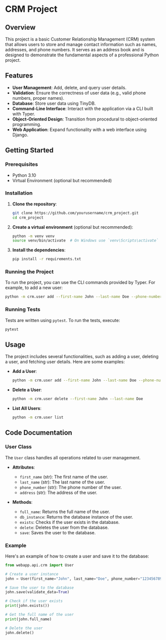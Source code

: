 # CRM Project

## Overview

This project is a basic Customer Relationship Management (CRM) system that allows users to store and manage contact information such as names, addresses, and phone numbers. It serves as an address book and is designed to demonstrate the fundamental aspects of a professional Python project.

## Features

- **User Management**: Add, delete, and query user details.
- **Validation**: Ensure the correctness of user data (e.g., valid phone numbers, proper names).
- **Database**: Store user data using TinyDB.
- **Command-Line Interface**: Interact with the application via a CLI built with Typer.
- **Object-Oriented Design**: Transition from procedural to object-oriented programming.
- **Web Application**: Expand functionality with a web interface using Django.

## Getting Started

### Prerequisites

- Python 3.10
- Virtual Environment (optional but recommended)

### Installation

1. **Clone the repository**:

    ```sh
    git clone https://github.com/yourusername/crm_project.git
    cd crm_project
    ```

2. **Create a virtual environment** (optional but recommended):

    ```sh
    python -m venv venv
    source venv/bin/activate  # On Windows use `venv\Scripts\activate`
    ```

3. **Install the dependencies**:

    ```sh
    pip install -r requirements.txt
    ```

### Running the Project

To run the project, you can use the CLI commands provided by Typer. For example, to add a new user:

```sh
python -m crm.user add --first-name John --last-name Doe --phone-number 1234567890 --address "123 Elm Street"
```

### Running Tests

Tests are written using `pytest`. To run the tests, execute:

```sh
pytest
```

## Usage

The project includes several functionalities, such as adding a user, deleting a user, and fetching user details. Here are some examples:

- **Add a User**:

    ```sh
    python -m crm.user add --first-name John --last-name Doe --phone-number 1234567890 --address "123 Elm Street"
    ```

- **Delete a User**:

    ```sh
    python -m crm.user delete --first-name John --last-name Doe
    ```

- **List All Users**:

    ```sh
    python -m crm.user list
    ```

## Code Documentation

### User Class

The `User` class handles all operations related to user management.

- **Attributes**:
    - `first_name` (str): The first name of the user.
    - `last_name` (str): The last name of the user.
    - `phone_number` (str): The phone number of the user.
    - `address` (str): The address of the user.

- **Methods**:
    - `full_name`: Returns the full name of the user.
    - `db_instance`: Returns the database instance of the user.
    - `exists`: Checks if the user exists in the database.
    - `delete`: Deletes the user from the database.
    - `save`: Saves the user to the database.

### Example

Here's an example of how to create a user and save it to the database:

```python
from webapp.api.crm import User

# Create a user instance
john = User(first_name="John", last_name="Doe", phone_number="1234567890", address="123 Elm Street")

# Save the user to the database
john.save(validate_data=True)

# Check if the user exists
print(john.exists())

# Get the full name of the user
print(john.full_name)

# Delete the user
john.delete()
```

